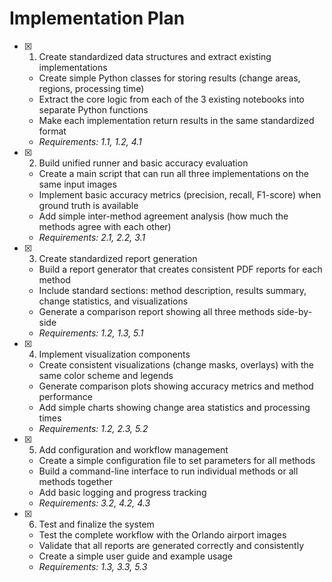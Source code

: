 # Implementation Plan

- [x] 1. Create standardized data structures and extract existing implementations





  - Create simple Python classes for storing results (change areas, regions, processing time)
  - Extract the core logic from each of the 3 existing notebooks into separate Python functions
  - Make each implementation return results in the same standardized format
  - _Requirements: 1.1, 1.2, 4.1_

- [x] 2. Build unified runner and basic accuracy evaluation





  - Create a main script that can run all three implementations on the same input images
  - Implement basic accuracy metrics (precision, recall, F1-score) when ground truth is available
  - Add simple inter-method agreement analysis (how much the methods agree with each other)
  - _Requirements: 2.1, 2.2, 3.1_

- [x] 3. Create standardized report generation





  - Build a report generator that creates consistent PDF reports for each method
  - Include standard sections: method description, results summary, change statistics, and visualizations
  - Generate a comparison report showing all three methods side-by-side
  - _Requirements: 1.2, 1.3, 5.1_

- [x] 4. Implement visualization components





  - Create consistent visualizations (change masks, overlays) with the same color scheme and legends
  - Generate comparison plots showing accuracy metrics and method performance
  - Add simple charts showing change area statistics and processing times
  - _Requirements: 1.2, 2.3, 5.2_

- [x] 5. Add configuration and workflow management





  - Create a simple configuration file to set parameters for all methods
  - Build a command-line interface to run individual methods or all methods together
  - Add basic logging and progress tracking
  - _Requirements: 3.2, 4.2, 4.3_

- [x] 6. Test and finalize the system








  - Test the complete workflow with the Orlando airport images
  - Validate that all reports are generated correctly and consistently
  - Create a simple user guide and example usage
  - _Requirements: 1.3, 3.3, 5.3_
